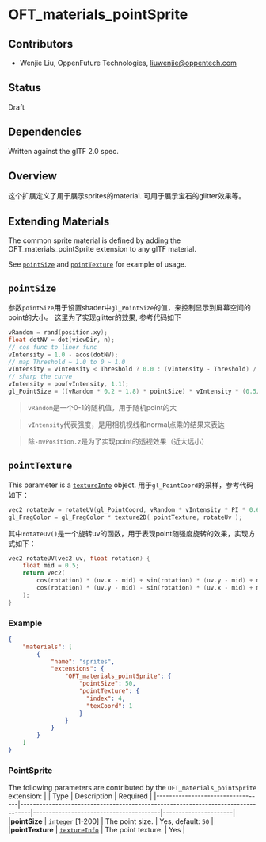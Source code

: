 # OFT_materials_pointSprite

## Contributors

* Wenjie Liu, OppenFuture Technologies, liuwenjie@oppentech.com

## Status

Draft

## Dependencies

Written against the glTF 2.0 spec.

## Overview

这个扩展定义了用于展示sprites的material. 可用于展示宝石的glitter效果等。

## Extending Materials

The common sprite material is defined by adding the OFT_materials_pointSprite extension to any glTF material.

See [`pointSize`](#pointSize) and [`pointTexture`](#pointTexture) for example of usage.

## `pointSize`
参数`pointSize`用于设置shader中`gl_PointSize`的值，来控制显示到屏幕空间的point的大小。
这里为了实现glitter的效果, 参考代码如下
```cpp
vRandom = rand(position.xy);
float dotNV = dot(viewDir, n);
// cos func to liner func
vIntensity = 1.0 - acos(dotNV);
// map Threshold ~ 1.0 to 0 ~ 1.0
vIntensity = vIntensity < Threshold ? 0.0 : (vIntensity - Threshold) / (1.0 - Threshold);
// sharp the curve
vIntensity = pow(vIntensity, 1.1);
gl_PointSize = ((vRandom * 0.2 + 1.8) * pointSize) * vIntensity * (0.5/-mvPosition.z);
```
> `vRandom`是一个0-1的随机值，用于随机point的大

> `vIntensity`代表强度，是用相机视线和normal点乘的结果来表达

> 除`-mvPosition.z`是为了实现point的透视效果（近大远小）

## `pointTexture`
This parameter is a [`textureInfo`](/specification/2.0/README.md#reference-textureInfo) object.
用于`gl_PointCoord`的采样，参考代码如下：
```cpp
vec2 rotateUv = rotateUV(gl_PointCoord, vRandom * vIntensity * PI * 0.6);
gl_FragColor = gl_FragColor * texture2D( pointTexture, rotateUv );
```
其中`rotateUv()`是一个旋转uv的函数，用于表现point随强度旋转的效果，实现方式如下：
```cpp
vec2 rotateUV(vec2 uv, float rotation) {
    float mid = 0.5;
    return vec2(
        cos(rotation) * (uv.x - mid) + sin(rotation) * (uv.y - mid) + mid,
        cos(rotation) * (uv.y - mid) - sin(rotation) * (uv.x - mid) + mid
    );
}
```


### Example

```json
{
    "materials": [
        {
            "name": "sprites",
            "extensions": {
                "OFT_materials_pointSprite": {
                    "pointSize": 50,
                    "pointTexture": {
                      "index": 4,
                      "texCoord": 1
                    }
                }
            }
        }
    ]
}
```

### PointSprite

The following parameters are contributed by the `OFT_materials_pointSprite` extension:
|                                  | Type                                                                            | Description                            | Required             |
|----------------------------------|---------------------------------------------------------------------------------|----------------------------------------|----------------------|
|**pointSize**                     | `integer` [1-200]                                                               | The point size.                        | Yes, default: `50`   |
|**pointTexture**                  | [`textureInfo`](/specification/2.0/README.md#reference-textureInfo)             | The point texture.                     | Yes                  |




